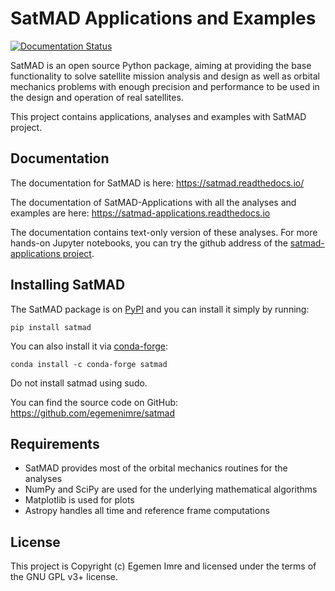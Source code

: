 # SatMAD Applications and Examples

[![Documentation Status](https://readthedocs.org/projects/satmad-applications/badge/?version=latest)](https://satmad-applications.readthedocs.io/en/latest/?badge=latest)

SatMAD is an open source Python package, aiming at providing the base functionality to solve satellite mission analysis
and design as well as orbital mechanics problems with enough precision and performance to be used in the design and
operation of real satellites.

This project contains applications, analyses and examples with SatMAD project.

## Documentation

The documentation for SatMAD is here: <https://satmad.readthedocs.io/>

The documentation of SatMAD-Applications with all the analyses and examples are here:
<https://satmad-applications.readthedocs.io>

The documentation contains text-only version of these analyses. For more hands-on Jupyter notebooks, you can try the
github address of the 
[satmad-applications project](https://github.com/egemenimre/satmad_applications/tree/main/docs/analyses).

## Installing SatMAD

The SatMAD package is on [PyPI](https://pypi.org/project/satmad/) and you can install it simply by running:

    pip install satmad

You can also install it via [conda-forge](https://github.com/conda-forge/satmad-feedstock):

    conda install -c conda-forge satmad

Do not install satmad using sudo.

You can find the source code on GitHub: <https://github.com/egemenimre/satmad>

## Requirements

-   SatMAD provides most of the orbital mechanics routines for the analyses
-   NumPy and SciPy are used for the underlying mathematical algorithms
-   Matplotlib is used for plots
-   Astropy handles all time and reference frame computations

## License

This project is Copyright (c) Egemen Imre and licensed under the terms of the GNU GPL v3+ license.

